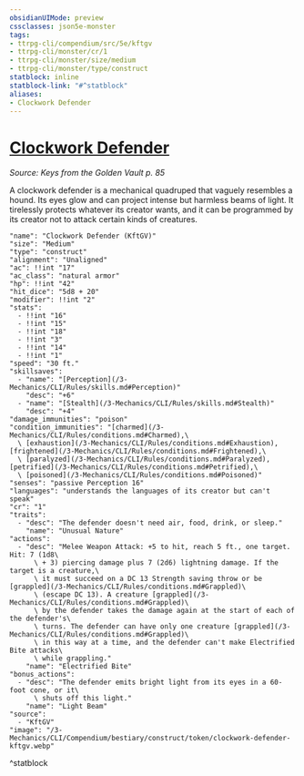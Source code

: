```yaml
---
obsidianUIMode: preview
cssclasses: json5e-monster
tags:
- ttrpg-cli/compendium/src/5e/kftgv
- ttrpg-cli/monster/cr/1
- ttrpg-cli/monster/size/medium
- ttrpg-cli/monster/type/construct
statblock: inline
statblock-link: "#^statblock"
aliases:
- Clockwork Defender
---
```

# [Clockwork Defender](3-Mechanics\CLI\Compendium\bestiary\construct/clockwork-defender-kftgv.md)
*Source: Keys from the Golden Vault p. 85*  

A clockwork defender is a mechanical quadruped that vaguely resembles a hound. Its eyes glow and can project intense but harmless beams of light. It tirelessly protects whatever its creator wants, and it can be programmed by its creator not to attack certain kinds of creatures.

```statblock
"name": "Clockwork Defender (KftGV)"
"size": "Medium"
"type": "construct"
"alignment": "Unaligned"
"ac": !!int "17"
"ac_class": "natural armor"
"hp": !!int "42"
"hit_dice": "5d8 + 20"
"modifier": !!int "2"
"stats":
  - !!int "16"
  - !!int "15"
  - !!int "18"
  - !!int "3"
  - !!int "14"
  - !!int "1"
"speed": "30 ft."
"skillsaves":
  - "name": "[Perception](/3-Mechanics/CLI/Rules/skills.md#Perception)"
    "desc": "+6"
  - "name": "[Stealth](/3-Mechanics/CLI/Rules/skills.md#Stealth)"
    "desc": "+4"
"damage_immunities": "poison"
"condition_immunities": "[charmed](/3-Mechanics/CLI/Rules/conditions.md#Charmed),\
  \ [exhaustion](/3-Mechanics/CLI/Rules/conditions.md#Exhaustion), [frightened](/3-Mechanics/CLI/Rules/conditions.md#Frightened),\
  \ [paralyzed](/3-Mechanics/CLI/Rules/conditions.md#Paralyzed), [petrified](/3-Mechanics/CLI/Rules/conditions.md#Petrified),\
  \ [poisoned](/3-Mechanics/CLI/Rules/conditions.md#Poisoned)"
"senses": "passive Perception 16"
"languages": "understands the languages of its creator but can't speak"
"cr": "1"
"traits":
  - "desc": "The defender doesn't need air, food, drink, or sleep."
    "name": "Unusual Nature"
"actions":
  - "desc": "Melee Weapon Attack: +5 to hit, reach 5 ft., one target. Hit: 7 (1d8\
      \ + 3) piercing damage plus 7 (2d6) lightning damage. If the target is a creature,\
      \ it must succeed on a DC 13 Strength saving throw or be [grappled](/3-Mechanics/CLI/Rules/conditions.md#Grappled)\
      \ (escape DC 13). A creature [grappled](/3-Mechanics/CLI/Rules/conditions.md#Grappled)\
      \ by the defender takes the damage again at the start of each of the defender's\
      \ turns. The defender can have only one creature [grappled](/3-Mechanics/CLI/Rules/conditions.md#Grappled)\
      \ in this way at a time, and the defender can't make Electrified Bite attacks\
      \ while grappling."
    "name": "Electrified Bite"
"bonus_actions":
  - "desc": "The defender emits bright light from its eyes in a 60-foot cone, or it\
      \ shuts off this light."
    "name": "Light Beam"
"source":
  - "KftGV"
"image": "/3-Mechanics/CLI/Compendium/bestiary/construct/token/clockwork-defender-kftgv.webp"
```
^statblock